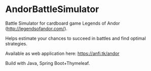 # AndorBattleSimulator
Battle Simulator for cardboard game Legends of Andor (http://legendsofandor.com/).

Helps estimate your chances to succeed in battles and find optimal strategies. 

Available as web application here:  https://anfi.tk/andor

Build with Java, Spring Boot+Thymeleaf.
